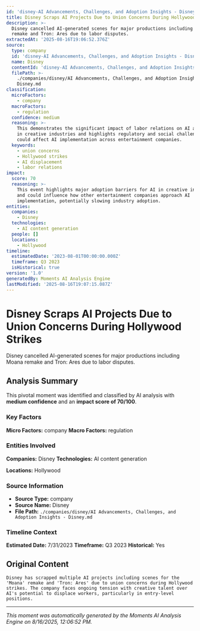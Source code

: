 ```yaml
---
id: 'disney-AI Advancements, Challenges, and Adoption Insights - Disney-moment-5'
title: Disney Scraps AI Projects Due to Union Concerns During Hollywood Strikes
description: >-
  Disney cancelled AI-generated scenes for major productions including Moana
  remake and Tron: Ares due to labor disputes.
extractedAt: '2025-08-16T19:06:52.376Z'
source:
  type: company
  id: 'disney-AI Advancements, Challenges, and Adoption Insights - Disney'
  name: Disney
  contentId: 'disney-AI Advancements, Challenges, and Adoption Insights - Disney'
  filePath: >-
    ./companies/disney/AI Advancements, Challenges, and Adoption Insights -
    Disney.md
classification:
  microFactors:
    - company
  macroFactors:
    - regulation
  confidence: medium
  reasoning: >-
    This demonstrates the significant impact of labor relations on AI adoption
    in creative industries and highlights regulatory and social challenges that
    could affect AI implementation across entertainment companies.
  keywords:
    - union concerns
    - Hollywood strikes
    - AI displacement
    - labor relations
impact:
  score: 70
  reasoning: >-
    This event highlights major adoption barriers for AI in creative industries
    and could influence how other entertainment companies approach AI
    implementation, potentially slowing industry adoption.
entities:
  companies:
    - Disney
  technologies:
    - AI content generation
  people: []
  locations:
    - Hollywood
timeline:
  estimatedDate: '2023-08-01T00:00:00.000Z'
  timeframe: Q3 2023
  isHistorical: true
version: '1.0'
generatedBy: Moments AI Analysis Engine
lastModified: '2025-08-16T19:07:15.087Z'
---
```

# Disney Scraps AI Projects Due to Union Concerns During Hollywood Strikes

Disney cancelled AI-generated scenes for major productions including Moana remake and Tron: Ares due to labor disputes.

## Analysis Summary

This pivotal moment was identified and classified by AI analysis with **medium confidence** and an **impact score of 70/100**.

### Key Factors

**Micro Factors:** company
**Macro Factors:** regulation

### Entities Involved

**Companies:** Disney
**Technologies:** AI content generation

**Locations:** Hollywood

### Source Information

- **Source Type:** company
- **Source Name:** Disney
- **File Path:** `./companies/disney/AI Advancements, Challenges, and Adoption Insights - Disney.md`

### Timeline Context

**Estimated Date:** 7/31/2023
**Timeframe:** Q3 2023
**Historical:** Yes

## Original Content

```
Disney has scrapped multiple AI projects including scenes for the 'Moana' remake and 'Tron: Ares' due to union concerns during Hollywood strikes. The company faces ongoing tension with creative talent over AI's potential to displace workers, particularly in entry-level positions.
```

---

*This moment was automatically generated by the Moments AI Analysis Engine on 8/16/2025, 12:06:52 PM.*
